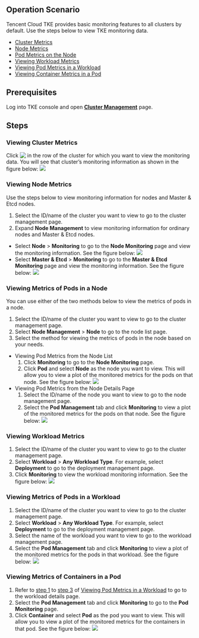 ## Operation Scenario

Tencent Cloud TKE provides basic monitoring features to all clusters by default. Use the steps below to view TKE monitoring data.
- [Cluster Metrics](#check1)
- [Node Metrics](#check2)
- [Pod Metrics on the Node](#check3)
- [Viewing Workload Metrics](#check4)
- [Viewing Pod Metrics in a Workload](#check5)
- [Viewing Container Metrics in a Pod](#check6)

## Prerequisites
Log into TKE console and open **[Cluster Management](https://console.cloud.tencent.com/tke2/cluster?rid=1)** page.

## Steps

<span id="check1"></span>
### Viewing Cluster Metrics
Click <img src="https://main.qcloudimg.com/raw/fef90a2f69f50758b30e4c4b5e0bc7de.png" style="margin-bottom: -2px;;"></img> in the row of the cluster for which you want to view the monitoring data. You will see that cluster’s monitoring information as shown in the figure below:
![](https://main.qcloudimg.com/raw/444d1c462cf681ec7456229b25373c3a.png)

<span id="check2"></span>
### Viewing Node Metrics
Use the steps below to view monitoring information for nodes and Master & Etcd nodes.
1. Select the ID/name of the cluster you want to view to go to the cluster management page.
2. Expand **Node Management** to view monitoring information for ordinary nodes and Master & Etcd nodes.
 - Select **Node** > **Monitoring** to go to the **Node Monitoring** page and view the monitoring information. See the figure below:
![](https://main.qcloudimg.com/raw/c1c1fca1e108f8479b50a895c2d2d0b5.png)
 - Select **Master & Etcd** > **Monitoring** to go to the **Master & Etcd Monitoring** page and view the monitoring information. See the figure below:
![](https://main.qcloudimg.com/raw/b178510aaf43b2907d64835d7384a5b1.png)

<span id="check3"></span>
### Viewing Metrics of Pods in a Node
You can use either of the two methods below to view the metrics of pods in a node.
1. Select the ID/name of the cluster you want to view to go to the cluster management page.
2. Select **Node Management** > **Node** to go to the node list page.
3. Select the method for viewing the metrics of pods in the node based on your needs.
 - Viewing Pod Metrics from the Node List
    1. Click **Monitoring** to go to the **Node Monitoring** page.
    2. Click **Pod** and select **Node** as the node you want to view. This will allow you to view a plot of the monitored metrics for the pods on that node. See the figure below:
![](https://main.qcloudimg.com/raw/e58301ce2675d2de018a867c31fcfb69.png)
 - Viewing Pod Metrics from the Node Details Page
    1. Select the ID/name of the node you want to view to go to the node management page.
    2. Select the **Pod Management** tab and click **Monitoring** to view a plot of the monitored metrics for the pods on that node. See the figure below:
![](https://main.qcloudimg.com/raw/269631374cbe8ff955de4d691c53772c.png)

<span id="check4"></span>
### Viewing Workload Metrics
1. Select the ID/name of the cluster you want to view to go to the cluster management page.
2. Select **Workload** > **Any Workload Type**. For example, select **Deployment** to go to the deployment management page.
3. Click **Monitoring** to view the workload monitoring information. See the figure below:
![](https://main.qcloudimg.com/raw/392b8235bb98367b50bc4b20e6ad3118.png)

<span id="target"></span><span id="check5"></span>
### Viewing Metrics of Pods in a Workload
<span id="first"></span>
1. Select the ID/name of the cluster you want to view to go to the cluster management page.
2. Select **Workload** > **Any Workload Type**. For example, select **Deployment** to go to the deployment management page.
3. Select the name of the workload you want to view to go to the workload management page. <span id="third"></span>
4. Select the **Pod Management** tab and click **Monitoring** to view a plot of the monitored metrics for the pods in that workload. See the figure below:
![](https://main.qcloudimg.com/raw/bda91f0b0fb55cf87cf7258cc471ae1f.png)

<span id="check6"></span>
### Viewing Metrics of Containers in a Pod
1. Refer to [step 1](#first) to [step 3](#third) of [Viewing Pod Metrics in a Workload](#target) to go to the workload details page.
2. Select the **Pod Management** tab and click **Monitoring** to go to the **Pod Monitoring** page.
3. Click **Container** and select **Pod** as the pod you want to view. This will allow you to view a plot of the monitored metrics for the containers in that pod. See the figure below:
![](https://main.qcloudimg.com/raw/28b567cd6eda684fbd0076d89bdadd76.png)


